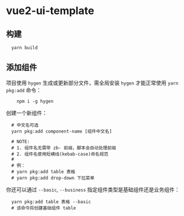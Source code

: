 # vue2-ui-template

## 构建
```sh
  yarn build
```


## 添加组件
项目使用 `hygen` 生成或更新部分文件，需全局安装 `hygen` 才能正常使用 `yarn pkg:add` 命令：
```shell
    npm i -g hygen
```

创建一个新组件：
```shell
  # 中文名可选
  yarn pkg:add component-name [组件中文名]

  # NOTE:
  # 1. 组件名无需带 zb- 前缀，脚本会自动处理前缀
  # 2. 组件名使用短横线(kebab-case)命名规范
  #
  # 例：
  # yarn pkg:add table 表格
  # yarn pkg:add drop-down 下拉菜单
```

你还可以通过 `--basic`, `--business` 指定组件类型是基础组件还是业务组件：
```shell
  yarn pkg:add table 表格 --basic
  # 该命令将创建基础组件 table
```
